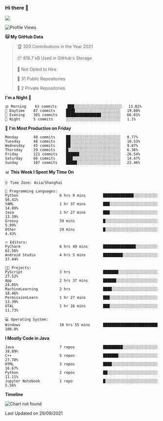 ### Hi there 👋

<!--
**zhou-ning/zhou-ning** is a ✨ _special_ ✨ repository because its `README.md` (this file) appears on your GitHub profile.

Here are some ideas to get you started:

- 🔭 I’m currently working on ...
- 🌱 I’m currently learning ...
- 👯 I’m looking to collaborate on ...
- 🤔 I’m looking for help with ...
- 💬 Ask me about ...
- 📫 How to reach me: ...
- 😄 Pronouns: ...
- ⚡ Fun fact: ...
-->
![](https://github-readme-stats.vercel.app/api?username=zhou-ning)

<!--START_SECTION:waka-->
![Profile Views](http://img.shields.io/badge/Profile%20Views-29-blue)

**🐱 My GitHub Data** 

> 🏆 320 Contributions in the Year 2021
 > 
> 📦 818.7 kB Used in GitHub's Storage 
 > 
> 🚫 Not Opted to Hire
 > 
> 📜 31 Public Repositories 
 > 
> 🔑 2 Private Repositories  
 > 
**I'm a Night 🦉** 

```text
🌞 Morning    63 commits     ███░░░░░░░░░░░░░░░░░░░░░░   13.82% 
🌆 Daytime    87 commits     ████░░░░░░░░░░░░░░░░░░░░░   19.08% 
🌃 Evening    301 commits    ████████████████░░░░░░░░░   66.01% 
🌙 Night      5 commits      ░░░░░░░░░░░░░░░░░░░░░░░░░   1.1%

```
📅 **I'm Most Productive on Friday** 

```text
Monday       40 commits     ██░░░░░░░░░░░░░░░░░░░░░░░   8.77% 
Tuesday      48 commits     ██░░░░░░░░░░░░░░░░░░░░░░░   10.53% 
Wednesday    45 commits     ██░░░░░░░░░░░░░░░░░░░░░░░   9.87% 
Thursday     29 commits     █░░░░░░░░░░░░░░░░░░░░░░░░   6.36% 
Friday       121 commits    ██████░░░░░░░░░░░░░░░░░░░   26.54% 
Saturday     66 commits     ███░░░░░░░░░░░░░░░░░░░░░░   14.47% 
Sunday       107 commits    █████░░░░░░░░░░░░░░░░░░░░   23.46%

```


📊 **This Week I Spent My Time On** 

```text
⌚︎ Time Zone: Asia/Shanghai

💬 Programming Languages: 
Python                   6 hrs 9 mins        ██████████████░░░░░░░░░░░   56.41% 
YAML                     1 hr 37 mins        ███░░░░░░░░░░░░░░░░░░░░░░   14.89% 
Java                     1 hr 27 mins        ███░░░░░░░░░░░░░░░░░░░░░░   13.39% 
Groovy                   39 mins             █░░░░░░░░░░░░░░░░░░░░░░░░   5.99% 
Other                    29 mins             █░░░░░░░░░░░░░░░░░░░░░░░░   4.43%

🔥 Editors: 
PyCharm                  6 hrs 49 mins       ███████████████░░░░░░░░░░   62.56% 
Android Studio           4 hrs 5 mins        █████████░░░░░░░░░░░░░░░░   37.44%

🐱‍💻 Projects: 
PyScript                 3 hrs               ███████░░░░░░░░░░░░░░░░░░   27.52% 
App                      2 hrs 37 mins       ██████░░░░░░░░░░░░░░░░░░░   24.05% 
MachineLearning          2 hrs               ████░░░░░░░░░░░░░░░░░░░░░   18.46% 
PermissionLearn          1 hr 27 mins        ███░░░░░░░░░░░░░░░░░░░░░░   13.39% 
UTAL                     1 hr 16 mins        ███░░░░░░░░░░░░░░░░░░░░░░   11.73%

💻 Operating System: 
Windows                  10 hrs 55 mins      █████████████████████████   100.0%

```

**I Mostly Code in Java** 

```text
Java                     7 repos             █████████░░░░░░░░░░░░░░░░   38.89% 
C++                      5 repos             ███████░░░░░░░░░░░░░░░░░░   27.78% 
HTML                     3 repos             ████░░░░░░░░░░░░░░░░░░░░░   16.67% 
Python                   2 repos             ██░░░░░░░░░░░░░░░░░░░░░░░   11.11% 
Jupyter Notebook         1 repo              █░░░░░░░░░░░░░░░░░░░░░░░░   5.56%

```


**Timeline**

![Chart not found](https://raw.githubusercontent.com/zhou-ning/zhou-ning/main/charts/bar_graph.png) 


 Last Updated on 29/09/2021
<!--END_SECTION:waka-->
